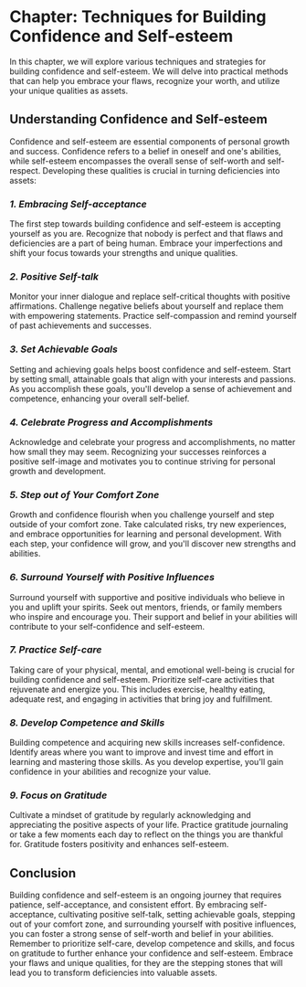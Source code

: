 Chapter: Techniques for Building Confidence and Self-esteem
===========================================================

In this chapter, we will explore various techniques and strategies for building confidence and self-esteem. We will delve into practical methods that can help you embrace your flaws, recognize your worth, and utilize your unique qualities as assets.

**Understanding Confidence and Self-esteem**
--------------------------------------------

Confidence and self-esteem are essential components of personal growth and success. Confidence refers to a belief in oneself and one's abilities, while self-esteem encompasses the overall sense of self-worth and self-respect. Developing these qualities is crucial in turning deficiencies into assets:

### *1. Embracing Self-acceptance*

The first step towards building confidence and self-esteem is accepting yourself as you are. Recognize that nobody is perfect and that flaws and deficiencies are a part of being human. Embrace your imperfections and shift your focus towards your strengths and unique qualities.

### *2. Positive Self-talk*

Monitor your inner dialogue and replace self-critical thoughts with positive affirmations. Challenge negative beliefs about yourself and replace them with empowering statements. Practice self-compassion and remind yourself of past achievements and successes.

### *3. Set Achievable Goals*

Setting and achieving goals helps boost confidence and self-esteem. Start by setting small, attainable goals that align with your interests and passions. As you accomplish these goals, you'll develop a sense of achievement and competence, enhancing your overall self-belief.

### *4. Celebrate Progress and Accomplishments*

Acknowledge and celebrate your progress and accomplishments, no matter how small they may seem. Recognizing your successes reinforces a positive self-image and motivates you to continue striving for personal growth and development.

### *5. Step out of Your Comfort Zone*

Growth and confidence flourish when you challenge yourself and step outside of your comfort zone. Take calculated risks, try new experiences, and embrace opportunities for learning and personal development. With each step, your confidence will grow, and you'll discover new strengths and abilities.

### *6. Surround Yourself with Positive Influences*

Surround yourself with supportive and positive individuals who believe in you and uplift your spirits. Seek out mentors, friends, or family members who inspire and encourage you. Their support and belief in your abilities will contribute to your self-confidence and self-esteem.

### *7. Practice Self-care*

Taking care of your physical, mental, and emotional well-being is crucial for building confidence and self-esteem. Prioritize self-care activities that rejuvenate and energize you. This includes exercise, healthy eating, adequate rest, and engaging in activities that bring joy and fulfillment.

### *8. Develop Competence and Skills*

Building competence and acquiring new skills increases self-confidence. Identify areas where you want to improve and invest time and effort in learning and mastering those skills. As you develop expertise, you'll gain confidence in your abilities and recognize your value.

### *9. Focus on Gratitude*

Cultivate a mindset of gratitude by regularly acknowledging and appreciating the positive aspects of your life. Practice gratitude journaling or take a few moments each day to reflect on the things you are thankful for. Gratitude fosters positivity and enhances self-esteem.

**Conclusion**
--------------

Building confidence and self-esteem is an ongoing journey that requires patience, self-acceptance, and consistent effort. By embracing self-acceptance, cultivating positive self-talk, setting achievable goals, stepping out of your comfort zone, and surrounding yourself with positive influences, you can foster a strong sense of self-worth and belief in your abilities. Remember to prioritize self-care, develop competence and skills, and focus on gratitude to further enhance your confidence and self-esteem. Embrace your flaws and unique qualities, for they are the stepping stones that will lead you to transform deficiencies into valuable assets.
